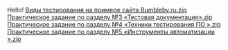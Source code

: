 Hello!
[Виды тестирования на примере сайта Bumbleby.ru.zip](https://github.com/userseptember1969/Bumbleby/files/9140397/Bumbleby.ru.zip)
[Практическое задание по разделу №3 «Тестовая документация».zip](https://github.com/userseptember1969/Bumbleby/files/9140398/3.zip)
[Практическое задание по разделу №4 «Техники тестирования ПО ».zip](https://github.com/userseptember1969/Bumbleby/files/9140399/4.zip)
[Практическое задание по разделу №5 «Инструменты автоматизации ».zip](https://github.com/userseptember1969/Bumbleby/files/9140400/5.zip)
